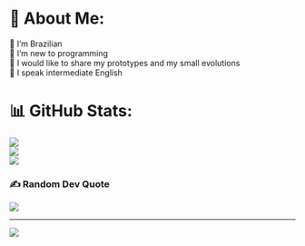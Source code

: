 # 💫 About Me:
🔭 I’m Brazilian <br>👯 I’m new to programming<br>🤝 I would like to share my prototypes and my small evolutions<br>🌱 I speak intermediate English

# 📊 GitHub Stats:
![](https://github-readme-stats.vercel.app/api?username=TG-010&theme=gruvbox_light&hide_border=false&include_all_commits=false&count_private=false)<br/>
![](https://github-readme-streak-stats.herokuapp.com/?user=TG-010&theme=gruvbox_light&hide_border=false)<br/>
![](https://github-readme-stats.vercel.app/api/top-langs/?username=TG-010&theme=gruvbox_light&hide_border=false&include_all_commits=false&count_private=false&layout=compact)

### ✍️ Random Dev Quote
![](https://quotes-github-readme.vercel.app/api?type=horizontal&theme=gruvbox)

---
[![](https://visitcount.itsvg.in/api?id=TG-010&icon=4&color=2)](https://visitcount.itsvg.in)

<!-- Proudly created with GPRM ( https://gprm.itsvg.in ) -->